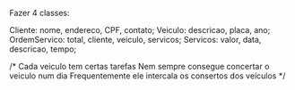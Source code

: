 Fazer 4 classes:

Cliente: nome, endereco, CPF, contato;
Veiculo: descricao, placa, ano;
OrdemServico: total, cliente, veiculo, servicos;
Servicos: valor, data, descricao, tempo;

/* Cada veiculo tem certas tarefas 
   Nem sempre consegue concertar o veiculo num dia
   Frequentemente ele intercala os consertos dos veículos */ 